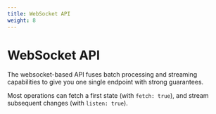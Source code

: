 ```yaml
---
title: WebSocket API
weight: 8
---
```


# WebSocket API

The websocket-based API fuses batch processing and streaming
capabilities to give you one single endpoint with strong guarantees.

Most operations can fetch a first state (with `fetch: true`), and stream subsequent changes (with `listen: true`).